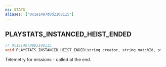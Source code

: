 ```yaml
---
ns: STATS
aliases: ["0x1e1497d0d2108115"]
---
```

## PLAYSTATS_INSTANCED_HEIST_ENDED

```c
// 0x1E1497D0D2108115
void PLAYSTATS_INSTANCED_HEIST_ENDED(string creator, string matchId, string playlistid);
```

Telemetry for missions - called at the end.

